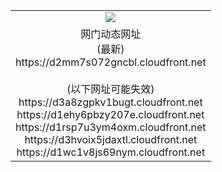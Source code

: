 ﻿<table>
  <tr></tr>
  <tr><td colspan=2 align=center><img src="https://d2mm7s072gncbl.cloudfront.net/Up/oGate.jpg" /></td></tr>
  <tr><td colspan=2 align=center>网门动态网址<br/>(最新)
<br>https://d2mm7s072gncbl.cloudfront.net
<br/><br/>(以下网址可能失效)
<br>https://d3a8zgpkv1bugt.cloudfront.net
<br>https://d1ehy6pbzy207e.cloudfront.net
<br>https://d1rsp7u3ym4oxm.cloudfront.net
<br>https://d3hvoix5jdaxtl.cloudfront.net
<br>https://d1wc1v8js69nym.cloudfront.net
    </td>
  </tr>
</table>
